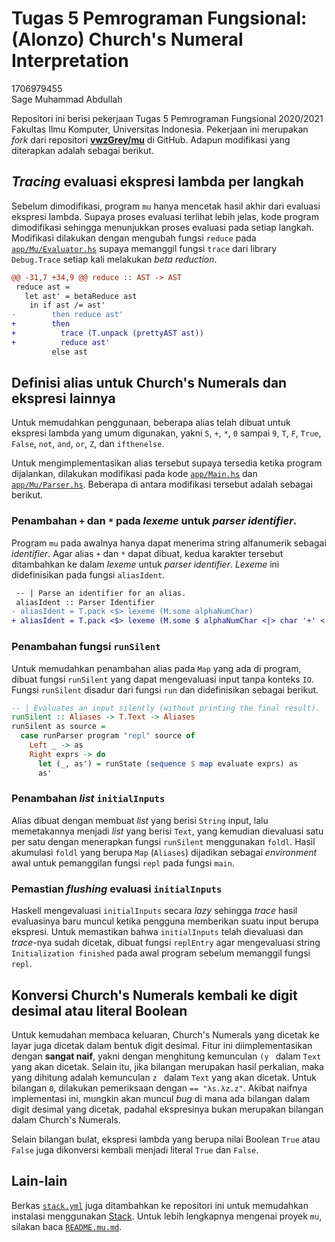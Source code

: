 # Tugas 5 Pemrograman Fungsional: (Alonzo) Church's Numeral Interpretation

1706979455\
Sage Muhammad Abdullah

Repositori ini berisi pekerjaan Tugas 5 Pemrograman Fungsional 2020/2021
Fakultas Ilmu Komputer, Universitas Indonesia. Pekerjaan ini merupakan *fork*
dari repositori [**vwzGrey/mu**][mu] di GitHub. Adapun modifikasi yang
diterapkan adalah sebagai berikut.

## *Tracing* evaluasi ekspresi lambda per langkah

Sebelum dimodifikasi, program `mu` hanya mencetak hasil akhir dari evaluasi
ekspresi lambda. Supaya proses evaluasi terlihat lebih jelas, kode program
dimodifikasi sehingga menunjukkan proses evaluasi pada setiap langkah.
Modifikasi dilakukan dengan mengubah fungsi `reduce` pada
[`app/Mu/Evaluator.hs`](app/Mu/Evaluator.hs) supaya memanggil fungsi `trace`
dari library `Debug.Trace` setiap kali melakukan *beta reduction*.

```diff
@@ -31,7 +34,9 @@ reduce :: AST -> AST
 reduce ast =
   let ast' = betaReduce ast
    in if ast /= ast'
-        then reduce ast'
+        then
+          trace (T.unpack (prettyAST ast))
+          reduce ast'
         else ast
```

## Definisi alias untuk Church's Numerals dan ekspresi lainnya

Untuk memudahkan penggunaan, beberapa alias telah dibuat untuk ekspresi lambda
yang umum digunakan, yakni `S`, `+`, `*`, `0` sampai `9`, `T`, `F`, `True`,
`False`, `not`, `and`, `or`, `Z`, dan `ifthenelse`.

Untuk mengimplementasikan alias tersebut supaya tersedia ketika program
dijalankan, dilakukan modifikasi pada kode [`app/Main.hs`](app/Main.hs) dan
[`app/Mu/Parser.hs`](app/Mu/Parser.hs).
Beberapa di antara modifikasi tersebut adalah sebagai berikut.

### Penambahan `+` dan `*` pada *lexeme* untuk *parser* *identifier*.

Program `mu` pada awalnya hanya dapat menerima string alfanumerik sebagai
*identifier*. Agar alias `+` dan `*` dapat dibuat, kedua karakter tersebut
ditambahkan ke dalam *lexeme* untuk *parser* *identifier*. *Lexeme* ini
didefinisikan pada fungsi `aliasIdent`.

```diff
 -- | Parse an identifier for an alias.
 aliasIdent :: Parser Identifier
- aliasIdent = T.pack <$> lexeme (M.some alphaNumChar)
+ aliasIdent = T.pack <$> lexeme (M.some $ alphaNumChar <|> char '+' <|> char '*')
```

### Penambahan fungsi `runSilent`

Untuk memudahkan penambahan alias pada `Map` yang ada di program, dibuat
fungsi `runSilent` yang dapat mengevaluasi input tanpa konteks `IO`.
Fungsi `runSilent` disadur dari fungsi `run` dan didefinisikan sebagai berikut.

```haskell
-- | Evaluates an input silently (without printing the final result).
runSilent :: Aliases -> T.Text -> Aliases
runSilent as source =
  case runParser program "repl" source of
    Left _ -> as
    Right exprs -> do
      let (_, as') = runState (sequence $ map evaluate exprs) as
      as'
```

### Penambahan *list* `initialInputs`

Alias dibuat dengan membuat *list* yang berisi `String` input, lalu
memetakannya menjadi *list* yang berisi `Text`, yang kemudian dievaluasi satu
per satu dengan menerapkan fungsi `runSilent` menggunakan `foldl`. Hasil
akumulasi `foldl` yang berupa `Map` (`Aliases`) dijadikan sebagai *environment*
awal untuk pemanggilan fungsi `repl` pada fungsi `main`.

### Pemastian *flushing* evaluasi `initialInputs`

Haskell mengevaluasi `initialInputs` secara *lazy* sehingga *trace* hasil
evaluasinya baru muncul ketika pengguna memberikan suatu input berupa ekspresi.
Untuk memastikan bahwa `initialInputs` telah dievaluasi dan *trace*-nya sudah
dicetak, dibuat fungsi `replEntry` agar mengevaluasi string
`Initialization finished` pada awal program sebelum memanggil fungsi `repl`.

## Konversi Church's Numerals kembali ke digit desimal atau literal Boolean

Untuk kemudahan membaca keluaran, Church's Numerals yang dicetak ke layar juga
dicetak dalam bentuk digit desimal. Fitur ini diimplementasikan dengan
**sangat naif**, yakni dengan menghitung kemunculan `(y ` dalam `Text` yang
akan dicetak. Selain itu, jika bilangan merupakan hasil perkalian, maka yang
dihitung adalah kemunculan `z ` dalam `Text` yang akan dicetak. Untuk bilangan
`0`, dilakukan pemeriksaan dengan `== "λs.λz.z"`. Akibat naifnya implementasi
ini, mungkin akan muncul *bug* di mana ada bilangan dalam digit desimal yang
dicetak, padahal ekspresinya bukan merupakan bilangan dalam Church's Numerals.

Selain bilangan bulat, ekspresi lambda yang berupa nilai Boolean `True` atau
`False` juga dikonversi kembali menjadi literal `True` dan `False`.

## Lain-lain

Berkas [`stack.yml`](stack.yaml) juga ditambahkan ke repositori ini untuk
memudahkan instalasi menggunakan [Stack][stack]. Untuk lebih lengkapnya
mengenai proyek `mu`, silakan baca [`README.mu.md`](README.mu.md).

[mu]: https://github.com/vzwGrey/mu
[stack]: https://docs.haskellstack.org
